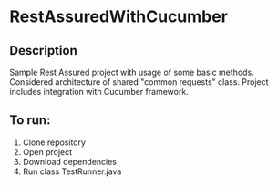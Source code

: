 # RestAssuredWithCucumber
## Description
Sample Rest Assured project with usage of some basic methods. Considered architecture of shared "common requests" class.
Project includes integration with Cucumber framework.
## To run:
1. Clone repository
2. Open project
3. Download dependencies
4. Run class TestRunner.java
